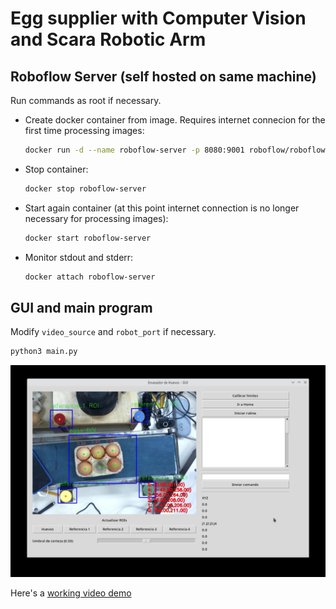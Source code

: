 # Egg supplier with Computer Vision and Scara Robotic Arm

## Roboflow Server (self hosted on same machine)

Run commands as root if necessary.

- Create docker container from image. Requires internet connecion for the first time processing images:

    ```bash
    docker run -d --name roboflow-server -p 8080:9001 roboflow/roboflow-inference-server-cpu
    ```

- Stop container:

    ```bash
    docker stop roboflow-server
    ```

- Start again container (at this point internet connection is no longer necessary for processing images):

    ```bash
    docker start roboflow-server
    ```

- Monitor stdout and stderr:

    ```bash
    docker attach roboflow-server
    ```

## GUI and main program

Modify `video_source` and `robot_port` if necessary.

```bash
python3 main.py
```

![Gui screenshot](./demos/gui_screenshot.jpg)

Here's a [working video demo](./demos/scara-cv-egg-supplier.mp4)